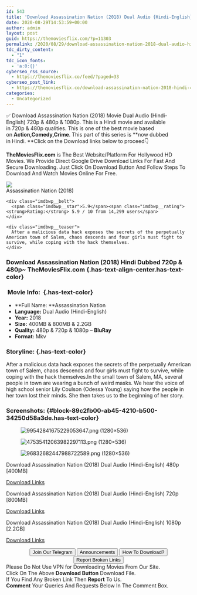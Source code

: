 ```yaml
---
id: 543
title: 'Download Assassination Nation (2018) Dual Audio {Hindi-English} 480p [400MB] || 720p [800MB] || 1080p [2.2GB]'
date: 2020-08-29T14:53:59+00:00
author: admin
layout: post
guid: https://themoviesflix.com/?p=11303
permalink: /2020/08/29/download-assassination-nation-2018-dual-audio-hindi-english-480p-400mb-720p-800mb-1080p-2-2gb/
tdc_dirty_content:
  - "1"
tdc_icon_fonts:
  - 'a:0:{}'
cyberseo_rss_source:
  - https://themoviesflix.co/feed/?paged=33
cyberseo_post_link:
  - https://themoviesflix.co/download-assassination-nation-2018-hindi-480p-720p-1080p/
categories:
  - Uncategorized
---
```

✅ Download Assassination Nation (2018)&nbsp;Movie&nbsp;Dual Audio (Hindi-English)&nbsp;720p&nbsp;&&nbsp;480p&nbsp;& 1080p. This is a Hindi movie and available in&nbsp;720p&nbsp;&&nbsp;480p&nbsp;qualities. This is one of the best movie based on&nbsp;**Action,Comedy,Crime**. This part of this series is&nbsp;**now dubbed in&nbsp;Hindi.&nbsp;**Click on the Download links below to proceed👇

**TheMoviesFlix.com**&nbsp;is The Best Website/Platform For Hollywood HD Movies. We Provide Direct Google Drive Download Links For Fast And Secure Downloading. Just Click On Download Button And Follow Steps To Download And Watch Movies Online For Free.

<div class="imdbwp imdbwp--movie dark">
  <div class="imdbwp__thumb">
    <a class="imdbwp__link" target="_blank" title="Assassination Nation" href="https://www.imdb.com/title/tt6205872/" rel="nofollow noopener noreferrer"><img class="imdbwp__img" src="https://m.media-amazon.com/images/M/MV5BMjA5NTIwNDc3Ml5BMl5BanBnXkFtZTgwOTExNDM5NTM@._V1_SX300.jpg" /></a>
  </div>
  
  <div class="imdbwp__content">
    <div class="imdbwp__header">
      <span class="imdbwp__title">Assassination Nation</span> (2018)
    </div>
    
    <div class="imdbwp__belt">
      <span class="imdbwp__star">5.9</span><span class="imdbwp__rating"><strong>Rating:</strong> 5.9 / 10 from 14,299 users</span>
    </div>
    
    <div class="imdbwp__teaser">
      After a malicious data hack exposes the secrets of the perpetually American town of Salem, chaos descends and four girls must fight to survive, while coping with the hack themselves.
    </div>
  </div>
</div>

### Download Assassination Nation (2018) Hindi Dubbed 720p & 480p~ TheMoviesFlix.com {.has-text-align-center.has-text-color}

### &nbsp;Movie Info:&nbsp; {.has-text-color}

  * **Full Name:&nbsp;**Assassination Nation
  * **Language:**&nbsp;Dual Audio (Hindi-English)
  * **Year:** 2018
  * **Size:**&nbsp;400MB & 800MB & 2.2GB
  * **Quality:**&nbsp;480p & 720p & 1080p –&nbsp;**BluRay**
  * **Format:**&nbsp;Mkv

### Storyline: {.has-text-color}

After a malicious data hack exposes the secrets of the perpetually American town of Salem, chaos descends and four girls must fight to survive, while coping with the hack themselves.In the small town of Salem, MA, several people in town are wearing a bunch of weird masks. We hear the voice of high school senior Lily Coulson (Odessa Young) saying how the people in her town lost their minds. She then takes us to the beginning of her story.

### Screenshots: {#block-89c2fb00-ab45-4210-b500-34250d58a3de.has-text-color}

<div class="wp-block-image">
  <figure class="aligncenter"><img src="https://imagecurl.com/images/99542841675229053647.png" alt="99542841675229053647.png (1280×536)" /></figure>
</div>

<div class="wp-block-image">
  <figure class="aligncenter"><img src="https://imagecurl.com/images/47535412063982297113.png" alt="47535412063982297113.png (1280×536)" /></figure>
</div>

<div class="wp-block-image">
  <figure class="aligncenter"><img src="https://imagecurl.com/images/96832682447988722589.png" alt="96832682447988722589.png (1280×536)" /></figure>
</div>

<p class="has-text-align-center has-text-color has-medium-font-size">
  Download Assassination Nation (2018) Dual Audio (Hindi-English) 480p [400MB]
</p>

<span class="mb-center maxbutton-3-center"><span class="maxbutton-3-container mb-container"><a class="maxbutton-3 maxbutton maxbutton-post-button" target="_blank" rel="nofollow noopener noreferrer" href="https://coinquint.com/a7682/"><span class="mb-text">Download Links</span></a></span></span>

<p class="has-text-align-center has-text-color has-medium-font-size">
  Download Assassination Nation (2018) Dual Audio (Hindi-English) 720p [800MB]
</p>

<span class="mb-center maxbutton-3-center"><span class="maxbutton-3-container mb-container"><a class="maxbutton-3 maxbutton maxbutton-post-button" target="_blank" rel="nofollow noopener noreferrer" href="https://coinquint.com/a7684/"><span class="mb-text">Download Links</span></a></span></span>

<p class="has-text-align-center has-text-color has-medium-font-size">
  Download Assassination Nation (2018) Dual Audio (Hindi-English) 1080p [2.2GB]
</p>

<span class="mb-center maxbutton-3-center"><span class="maxbutton-3-container mb-container"><a class="maxbutton-3 maxbutton maxbutton-post-button" target="_blank" rel="nofollow noopener noreferrer" href="https://coinquint.com/a7686/"><span class="mb-text">Download Links</span></a></span></span>

<center>
</center>

<center>
  <a href="https://t.me/themoviesflixcom" target="_blank" data-wpel-link="external" rel="nofollow external noopener noreferrer"><button class="button button5">Join Our Telegram</button></a> <a href="https://themoviesflix.co/download-assassination-nation-2018-hindi-480p-720p-1080p/#" target="_blank" data-wpel-link="external" rel="nofollow external noopener noreferrer"><button class="button button5">Announcements</button></a> <a href="https://themoviesflix.com/how-to-download/" target="_blank" data-wpel-link="external" rel="nofollow external noopener noreferrer"><button class="button button5">How To Download?</button></a> <a href="https://themoviesflix.co/download-assassination-nation-2018-hindi-480p-720p-1080p/#" target="_blank" data-wpel-link="external" rel="nofollow external noopener noreferrer"><button class="button button5">Report Broken Links</button></a>
</center>

<div class="alert alert-danger">
  Please Do Not Use VPN for Downloading Movies From Our Site.
</div>

<div class="alert alert-success">
  Click On The Above <strong>Download Button</strong> Download File.
</div>

<div class="alert alert-warning">
  If You Find Any Broken Link Then <strong>Report</strong> To Us.
</div>

<div class="alert alert-info">
  <strong>Comment</strong> Your Queries And Requests Below In The Comment Box.
</div>